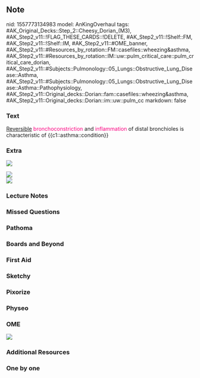 ## Note
nid: 1557773134983
model: AnKingOverhaul
tags: #AK_Original_Decks::Step_2::Cheesy_Dorian_(M3), #AK_Step2_v11::!FLAG_THESE_CARDS::!DELETE, #AK_Step2_v11::!Shelf::FM, #AK_Step2_v11::!Shelf::IM, #AK_Step2_v11::#OME_banner, #AK_Step2_v11::#Resources_by_rotation::FM::casefiles::wheezing&asthma, #AK_Step2_v11::#Resources_by_rotation::IM::uw::pulm_critical_care::pulm_critical_care_dorian, #AK_Step2_v11::#Subjects::Pulmonology::05_Lungs::Obstructive_Lung_Disease::Asthma, #AK_Step2_v11::#Subjects::Pulmonology::05_Lungs::Obstructive_Lung_Disease::Asthma::Pathophysiology, #AK_Step2_v11::Original_decks::Dorian::fam::casefiles::wheezing&asthma, #AK_Step2_v11::Original_decks::Dorian::im::uw::pulm_cc
markdown: false

### Text
<u>Reversible</u> <font color="#FC0280">bronchoconstriction</font>
and <font color="#FC0280">inflammation</font> of distal bronchioles
is characteristic of {{c1::asthma::condition}}

### Extra
<i><img src="asthma_basics_asthmatic_bronchioles.jpg"></i>
<div>
  <i><img src="paste-1606536812036097.jpg"></i>
</div>
<div>
  <div>
    <i><img src="paste-1606523927134209.jpg"></i>
  </div>
</div>

### Lecture Notes


### Missed Questions


### Pathoma


### Boards and Beyond


### First Aid


### Sketchy


### Pixorize


### Physeo


### OME
<div class="ome-widget">
  <a href="https://onlinemeded.org?ref=anki"><img src=
  "_OME_AnkiFlashcards_General_4.png"></a>
</div>

### Additional Resources


### One by one

